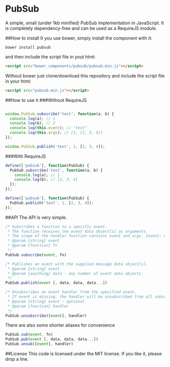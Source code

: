 PubSub
======

A simple, small (under 1kb minified) PubSub implementation in JavaScript. It is completely dependency-free and can be used as a RequireJS module.

##How to install
It you use bower, simply install the component with it:
```
bower install pubsub
```
and then include the script file in yout html:
```html
<script src="bower_components/pubsub/pubsub.min.js"></script>
```

Without bower just clone/download this repository and include the script file in your html:
```html
<script src="pubsub.min.js"></script>
```

##How to use it
###Without RequireJS
```javascript

window.PubSub.subscribe('test', function(a, b) {
  console.log(a); // 1
  console.log(b); // 2
  console.log(this.event); // "test"
  console.log(this.args); // [1, [2, 3, 4]]
});

window.PubSub.publish('test', 1, [2, 3, 4]);
```

###With RequireJS
```javascript
define(['pubsub'], function(PubSub) {
  PubSub.subscribe('test', function(a, b) {
    console.log(a); // 1
    console.log(b); // [2, 3, 4]
  });
});

define(['pubsub'], function(PubSub) {
  PubSub.publish('test', 1, [2, 3, 4]);
});
```

##API
The API is very simple.
```javascript
/* Subscribes a function to a specific event.
 * The function receives the event data object[s] as arguments.
 * The scope of the handler function contains event and args. {event: event, args: [data, ...]}
 * @param {string} event
 * @param {function} fn
 */
PubSub.subscribe(event, fn)

/* Publishes an event with the supplied message data object[s].
 * @param {string} event
 * @param {anything} data - any number of event data objects.
 */
PubSub.publish(event [, data, data, data...])

/* Unsubscribes an event handler from the specified event.
 * If event is missing, the handler will be unsubscribed from all subscribed events.
 * @param {string} event - optional
 * @param {function} handler
 */
PubSub.unsubscribe([event], handler)
```
There are also some shorter aliases for convenience
```javascript
PubSub.sub(event, fn)
PubSub.pub(event [, data, data, data...])
PubSub.unsub([event], handler)
```

##License
This code is licensed under the MIT license. If you like it, please drop a line.
